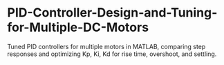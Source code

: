 # PID-Controller-Design-and-Tuning-for-Multiple-DC-Motors
Tuned PID controllers for multiple motors in MATLAB, comparing step responses and optimizing Kp, Ki, Kd for rise time, overshoot, and settling.
